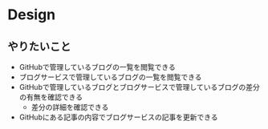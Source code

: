 # Design

## やりたいこと

- GitHubで管理しているブログの一覧を閲覧できる
- ブログサービスで管理しているブログの一覧を閲覧できる
- GitHubで管理しているブログとブログサービスで管理しているブログの差分の有無を確認できる
    - 差分の詳細を確認できる
- GitHubにある記事の内容でブログサービスの記事を更新できる
